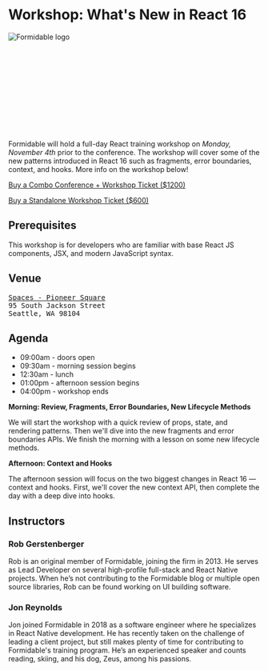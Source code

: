 # Workshop: What's New in React 16

<div style="height:200px">
    <img alt="Formidable logo" src="${STATIC}/images/sponsors/formidable.svg"/>
</div>

Formidable will hold a full-day React training workshop on *Monday, November 4th* prior to the conference. The workshop will cover some of the new patterns introduced in React 16 such as fragments, error boundaries, context, and hooks. More info on the workshop below!

<a class="cta" href="https://fizbuz.com/signup?placeID=PLoz9mrq5pvw8xvvnomxq71kjlngx406&forwardUrl=https%3A%2F%2Fti.to%2Fevent-loop%2Fcascadiajs-2019%2Fwith%2Fnfb9f7-vxei%2C2jsnjwraibu%2Cdarlfcbexuy%2Coxxgtirrr5o%2Cgxtdhvhs2s8%2Cqzjnfesyonm%2Ccip51mg0glk%2C5atc3qhk-60">Buy a Combo Conference + Workshop Ticket ($1200)</a>

<a class="cta" href="https://ti.to/event-loop/cascadiajs-2019/with/esy5m-g5vs0">Buy a Standalone Workshop Ticket ($600)</a>

## Prerequisites

This workshop is for developers who are familiar with base React JS components, JSX, and modern JavaScript syntax.

## Venue

<pre>
<a href="https://www.spacesworks.com/seattle/pioneer-square/">Spaces - Pioneer Square</a>
95 South Jackson Street
Seattle, WA 98104
</pre>

## Agenda

- 09:00am - doors open
- 09:30am - morning session begins
- 12:30am - lunch
- 01:00pm - afternoon session begins
- 04:00pm - workshop ends

**Morning: Review, Fragments, Error Boundaries, New Lifecycle Methods**

We will start the workshop with a quick review of props, state, and rendering patterns. Then we'll dive into the new fragments and error boundaries APIs. We finish the morning with a lesson on some new lifecycle methods.

**Afternoon: Context and Hooks**

The afternoon session will focus on the two biggest changes in React 16 — context and hooks. First, we'll cover the new context API, then complete the day with a deep dive into hooks.

## Instructors

### Rob Gerstenberger

Rob is an original member of Formidable, joining the firm in 2013. He serves as Lead Developer on several high-profile full-stack and React Native projects. When he’s not contributing to the Formidable blog or multiple open source libraries, Rob can be found working on UI building software. 

### Jon Reynolds

Jon joined Formidable in 2018 as a software engineer where he specializes in React Native development. He has recently taken on the challenge of leading a client project, but still makes plenty of time for contributing to Formidable's training program. He’s an experienced speaker and counts reading, skiing, and his dog, Zeus, among his passions.
